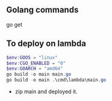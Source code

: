 
## Golang commands

go get <PACKATE>

## To deploy on lambda

``` PowerShell
$env:GOOS = "linux"
$env:CGO_ENABLED = "0"
$env:GOARCH = "amd64"
go build -o main main.go
go build -o main .\cmd\lambda\main.go
```

* zip main and deployed it.
  